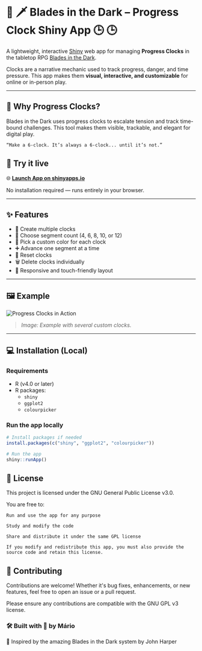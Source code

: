 # 🔮 🗡 Blades in the Dark – Progress Clock Shiny App 🕒 🕒 

A lightweight, interactive [Shiny](https://shiny.posit.co/) web app for managing **Progress Clocks** in the tabletop RPG [Blades in the Dark](https://bladesinthedark.com/).

Clocks are a narrative mechanic used to track progress, danger, and time pressure. This app makes them **visual, interactive, and customizable** for online or in-person play.

---
## 🎲 Why Progress Clocks?

Blades in the Dark uses progress clocks to escalate tension and track time-bound challenges. This tool makes them visible, trackable, and elegant for digital play.

    “Make a 6-clock. It’s always a 6-clock... until it’s not.”

## 🚀 Try it live

🌐 **[Launch App on shinyapps.io](https://mmotaferreira.shinyapps.io/Progress_Cloks_BID/)**

No installation required — runs entirely in your browser.

---

## ✨ Features

- 🎯 Create multiple clocks
- 🔢 Choose segment count (4, 6, 8, 10, or 12)
- 🎨 Pick a custom color for each clock
- ➕ Advance one segment at a time
- 🔄 Reset clocks
- 🗑 Delete clocks individually
- 📱 Responsive and touch-friendly layout

---

## 🖼 Example

![Progress Clocks in Action](./screenshot.png)

> _Image: Example with several custom clocks._

---

## 💻 Installation (Local)

### Requirements

- R (v4.0 or later)
- R packages:
  - `shiny`
  - `ggplot2`
  - `colourpicker`

### Run the app locally

```r
# Install packages if needed
install.packages(c("shiny", "ggplot2", "colourpicker"))

# Run the app
shiny::runApp()
````
## 📜 License

This project is licensed under the GNU General Public License v3.0.

You are free to:

    Run and use the app for any purpose

    Study and modify the code

    Share and distribute it under the same GPL license

    If you modify and redistribute this app, you must also provide the source code and retain this license.


## 🤝 Contributing

Contributions are welcome! Whether it's bug fixes, enhancements, or new features, feel free to open an issue or a pull request.

Please ensure any contributions are compatible with the GNU GPL v3 license.


### 🛠 Built with 💙 by Mário
🧠 Inspired by the amazing Blades in the Dark system by John Harper
